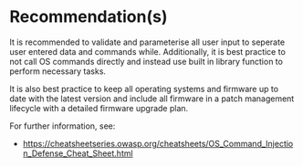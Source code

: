 # Recommendation(s)

It is recommended to validate and parameterise all user input to seperate user entered data and commands while. Additionally, it is best practice to not call OS commands directly and instead use built in library function to perform necessary tasks.

It is also best practice to keep all operating systems and firmware up to date with the latest version and include all firmware in a patch management lifecycle with a detailed firmware upgrade plan. 

For further information, see:

- <https://cheatsheetseries.owasp.org/cheatsheets/OS_Command_Injection_Defense_Cheat_Sheet.html>